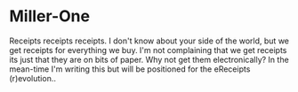 Miller-One
==========

Receipts receipts receipts. I don't know about your side of the world, but we get receipts for everything we buy. I'm not complaining that we get receipts its just that they are on bits of paper. Why not get them electronically? In the mean-time I'm writing this but will be positioned for the eReceipts (r)evolution..